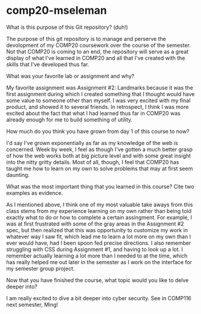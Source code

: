 # comp20-mseleman

What is this purpose of this Git repository? (duh!)

The purpose of this git repository is to manage and perserve the devolopment of my COMP20 coursework over the course of the semester. Not that COMP20 is coming to an end, the repository will serve as a great display of what I've learned in COMP20 and all that I've created with the skills that I've developed thus far. 


What was your favorite lab or assignment and why?

My favorite assignment was Assignment #2: Landmarks because it was the first assignment during which I created something that I thought would have some value to someone other than myself. I was very excited with my final product, and showed it to several friends. In retrospect, I think I was more excited about the fact that what I had learned thus far in COMP20 was already enough for me to build something of utility. 


How much do you think you have grown from day 1 of this course to now?

I'd say I've grown exponentially as far as my knowledge of the web is concerned. Week by week, I feel as though I've gotten a much better grasp of how the web works both at big picture level and with some great insight into the nitty gritty details. Most of all, though, I feel that COMP20 has taught me how to learn on my own to solve problems that may at first seem daunting. 


What was the most important thing that you learned in this course? Cite two examples as evidence.

As I mentioned above, I think one of my most valuable take aways from this class stems from my experience learning on my own rather than being told exactly what to do or how to complete a certain assingment. For example, I was at first frustrated with some of the gray areas in the Assignment #2 spec, but then realized that this was opportunity to customize my work in whatever way I saw fit, which lead me to learn a lot more on my own than I ever would have, had I been spoon fed precise directions. I also remember struggling with CSS during Assignment #1, and having to look up a lot. I remember actually learning a lot more than I needed to at the time, which has really helped me out later in the semester as I work on the interface for my semester group project. 


Now that you have finished the course, what topic would you like to delve deeper into?

I am really excited to dive a bit deeper into cyber security. See in COMP116 next semester, Ming!